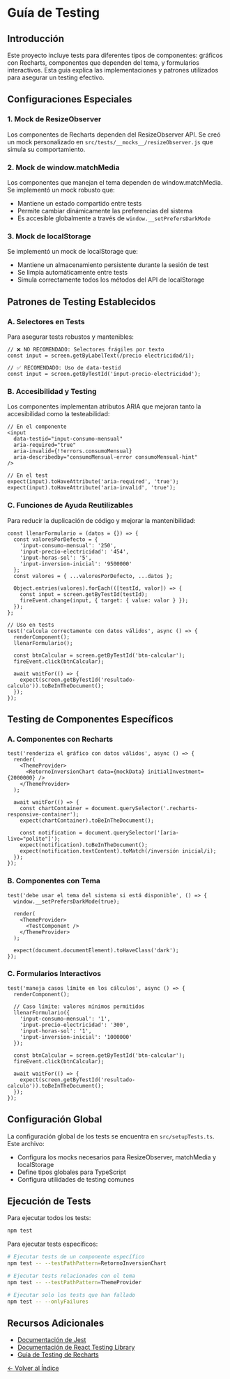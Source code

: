 # Guía de Testing

## Introducción
Este proyecto incluye tests para diferentes tipos de componentes: gráficos con Recharts, componentes que dependen del tema, y formularios interactivos. Esta guía explica las implementaciones y patrones utilizados para asegurar un testing efectivo.

## Configuraciones Especiales

### 1. Mock de ResizeObserver
Los componentes de Recharts dependen del ResizeObserver API. Se creó un mock personalizado en `src/tests/__mocks__/resizeObserver.js` que simula su comportamiento.

### 2. Mock de window.matchMedia
Los componentes que manejan el tema dependen de window.matchMedia. Se implementó un mock robusto que:
- Mantiene un estado compartido entre tests
- Permite cambiar dinámicamente las preferencias del sistema
- Es accesible globalmente a través de `window.__setPrefersDarkMode`

### 3. Mock de localStorage
Se implementó un mock de localStorage que:
- Mantiene un almacenamiento persistente durante la sesión de test
- Se limpia automáticamente entre tests
- Simula correctamente todos los métodos del API de localStorage

## Patrones de Testing Establecidos

### A. Selectores en Tests
Para asegurar tests robustos y mantenibles:
```tsx
// ❌ NO RECOMENDADO: Selectores frágiles por texto
const input = screen.getByLabelText(/precio electricidad/i);

// ✅ RECOMENDADO: Uso de data-testid
const input = screen.getByTestId('input-precio-electricidad');
```

### B. Accesibilidad y Testing
Los componentes implementan atributos ARIA que mejoran tanto la accesibilidad como la testeabilidad:
```tsx
// En el componente
<input
  data-testid="input-consumo-mensual"
  aria-required="true"
  aria-invalid={!!errors.consumoMensual}
  aria-describedby="consumoMensual-error consumoMensual-hint"
/>

// En el test
expect(input).toHaveAttribute('aria-required', 'true');
expect(input).toHaveAttribute('aria-invalid', 'true');
```

### C. Funciones de Ayuda Reutilizables
Para reducir la duplicación de código y mejorar la mantenibilidad:
```tsx
const llenarFormulario = (datos = {}) => {
  const valoresPorDefecto = {
    'input-consumo-mensual': '250',
    'input-precio-electricidad': '454',
    'input-horas-sol': '5',
    'input-inversion-inicial': '9500000'
  };
  const valores = { ...valoresPorDefecto, ...datos };
  
  Object.entries(valores).forEach(([testId, valor]) => {
    const input = screen.getByTestId(testId);
    fireEvent.change(input, { target: { value: valor } });
  });
};

// Uso en tests
test('calcula correctamente con datos válidos', async () => {
  renderComponent();
  llenarFormulario();
  
  const btnCalcular = screen.getByTestId('btn-calcular');
  fireEvent.click(btnCalcular);

  await waitFor(() => {
    expect(screen.getByTestId('resultado-calculo')).toBeInTheDocument();
  });
});
```

## Testing de Componentes Específicos

### A. Componentes con Recharts
```tsx
test('renderiza el gráfico con datos válidos', async () => {
  render(
    <ThemeProvider>
      <RetornoInversionChart data={mockData} initialInvestment={2000000} />
    </ThemeProvider>
  );

  await waitFor(() => {
    const chartContainer = document.querySelector('.recharts-responsive-container');
    expect(chartContainer).toBeInTheDocument();
    
    const notification = document.querySelector('[aria-live="polite"]');
    expect(notification).toBeInTheDocument();
    expect(notification.textContent).toMatch(/inversión inicial/i);
  });
});
```

### B. Componentes con Tema
```tsx
test('debe usar el tema del sistema si está disponible', () => {
  window.__setPrefersDarkMode(true);
  
  render(
    <ThemeProvider>
      <TestComponent />
    </ThemeProvider>
  );
  
  expect(document.documentElement).toHaveClass('dark');
});
```

### C. Formularios Interactivos
```tsx
test('maneja casos límite en los cálculos', async () => {
  renderComponent();
  
  // Caso límite: valores mínimos permitidos
  llenarFormulario({
    'input-consumo-mensual': '1',
    'input-precio-electricidad': '300',
    'input-horas-sol': '1',
    'input-inversion-inicial': '1000000'
  });
  
  const btnCalcular = screen.getByTestId('btn-calcular');
  fireEvent.click(btnCalcular);

  await waitFor(() => {
    expect(screen.getByTestId('resultado-calculo')).toBeInTheDocument();
  });
});
```

## Configuración Global

La configuración global de los tests se encuentra en `src/setupTests.ts`. Este archivo:
- Configura los mocks necesarios para ResizeObserver, matchMedia y localStorage
- Define tipos globales para TypeScript
- Configura utilidades de testing comunes

## Ejecución de Tests

Para ejecutar todos los tests:
```bash
npm test
```

Para ejecutar tests específicos:
```bash
# Ejecutar tests de un componente específico
npm test -- --testPathPattern=RetornoInversionChart

# Ejecutar tests relacionados con el tema
npm test -- --testPathPattern=ThemeProvider

# Ejecutar solo los tests que han fallado
npm test -- --onlyFailures
```

## Recursos Adicionales
- [Documentación de Jest](https://jestjs.io/docs/getting-started)
- [Documentación de React Testing Library](https://testing-library.com/docs/react-testing-library/intro/)
- [Guía de Testing de Recharts](https://recharts.org/en-US/guide/testing)

[← Volver al Índice](../README.md)